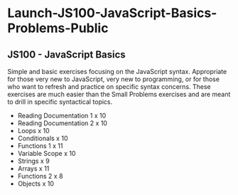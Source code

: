 # Launch-JS100-JavaScript-Basics-Problems-Public

## JS100 - JavaScript Basics

Simple and basic exercises focusing on the JavaScript syntax. Appropriate for those very new to JavaScript, very new to programming, or for those who want to refresh and practice on specific syntax concerns. These exercises are much easier than the Small Problems exercises and are meant to drill in specific syntactical topics.

- Reading Documentation 1 x 10
- Reading Documentation 2 x 10
- Loops x 10
- Conditionals x 10
- Functions 1 x 11
- Variable Scope x 10
- Strings x 9
- Arrays x 11
- Functions 2 x 8
- Objects x 10
